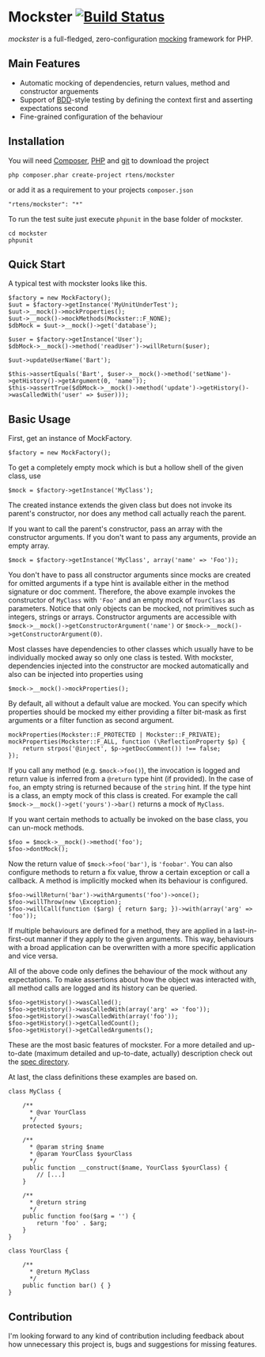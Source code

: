 # Mockster [![Build Status](https://travis-ci.org/rtens/mockster.png?branch=master)](https://travis-ci.org/rtens/mockster)

*mockster* is a full-fledged, zero-configuration [mocking] framework for PHP.

## Main Features ##

- Automatic mocking of dependencies, return values, method and constructor arguements
- Support of [BDD]-style testing by defining the context first and asserting expectations second
- Fine-grained configuration of the behaviour

[BDD]: http://de.wikipedia.org/wiki/Behavior_Driven_Development

## Installation ##

You will need [Composer], [PHP] and [git] to download the project

    php composer.phar create-project rtens/mockster

or add it as a requirement to your projects `composer.json`

    "rtens/mockster": "*"
	
To run the test suite just execute `phpunit` in the base folder of mockster.

    cd mockster
    phpunit

[mocking]: http://en.wikipedia.org/wiki/Mock_object
[Composer]: http://getcomposer.org/download/
[PHP]: http://php.net/downloads.php
[git]: http://git-scm.com/downloads

## Quick Start ##

A typical test with mockster looks like this.

	$factory = new MockFactory();
	$uut = $factory->getInstance('MyUnitUnderTest');
	$uut->__mock()->mockProperties();
	$uut->__mock()->mockMethods(Mockster::F_NONE);
	$dbMock = $uut->__mock()->get('database');
	
	$user = $factory->getInstance('User');
	$dbMock->__mock()->method('readUser')->willReturn($user);
	
	$uut->updateUserName('Bart');
	
	$this->assertEquals('Bart', $user->__mock()->method('setName')->getHistory()->getArgument(0, 'name'));
	$this->assertTrue($dbMock->__mock()->method('update')->getHistory()->wasCalledWith('user' => $user)));

## Basic Usage ##

First, get an instance of MockFactory.

	$factory = new MockFactory();
	
To get a completely empty mock which is but a hollow shell of the given class, use

	$mock = $factory->getInstance('MyClass');
	
The created instance extends the given class but does not invoke its parent's constructor, nor does any method call actually reach the parent.

If you want to call the parent's constructor, pass an array with the constructor arguments. If you don't want to pass any arguments, provide an empty array.

	$mock = $factory->getInstance('MyClass', array('name' => 'Foo'));
	
You don't have to pass all constructor arguments since mocks are created for omitted arguments if a type hint is available either in the method signature or doc comment. Therefore, the above example invokes the constructor of `MyClass` with `'Foo'` and an empty mock of `YourClass` as parameters. Notice that only objects can be mocked, not primitives such as integers, strings or arrays. Constructor arguments are accessible with `$mock->__mock()->getConstructorArgument('name')` or `$mock->__mock()->getConstructorArgument(0)`.

Most classes have dependencies to other classes which usually have to be individually mocked away so only one class is tested. With mockster, dependencies injected into the constructor are mocked automatically and also can be injected into properties using

	$mock->__mock()->mockProperties();
	
By default, all without a default value are mocked. You can specify which properties should be mocked my either providing a filter bit-mask as first arguments or a filter function as second argument.
	
	mockProperties(Mockster::F_PROTECTED | Mockster::F_PRIVATE);
	mockProperties(Mockster::F_ALL, function (\ReflectionProperty $p) {
		return strpos('@inject', $p->getDocComment()) !== false;
	});
	
If you call any method (e.g. `$mock->foo()`), the invocation is logged and return value is inferred from a `@return` type hint (if provided). In the case of `foo`, an empty string is returned because of the `string` hint. If the type hint is a class, an empty mock of this class is created. For example the call `$mock->__mock()->get('yours')->bar()` returns a mock of `MyClass`.

If you want certain methods to actually be invoked on the base class, you can un-mock methods.

	$foo = $mock->__mock()->method('foo');
	$foo->dontMock();
	
Now the return value of `$mock->foo('bar')`, is `'foobar'`. You can also configure methods to return a fix value, throw a certain exception or call a callback. A method is implicitly mocked when its behaviour is configured.

	$foo->willReturn('bar')->withArguments('foo')->once();
	$foo->willThrow(new \Exception);
	$foo->willCall(function ($arg) { return $arg; })->with(array('arg' => 'foo'));

If multiple behaviours are defined for a method, they are applied in a last-in-first-out manner if they apply to the given arguments. This way, behaviours with a broad application can be overwritten with a more specific application and vice versa.
	
All of the above code only defines the behaviour of the mock without any expectations. To make assertions about how the object was interacted with, all method calls are logged and its history can be queried.

	$foo->getHistory()->wasCalled();
	$foo->getHistory()->wasCalledWith(array('arg' => 'foo'));
	$foo->getHistory()->wasCalledWith(array('foo'));
	$foo->getHistory()->getCalledCount();
	$foo->getHistory()->getCalledArguments();

These are the most basic features of mockster. For a more detailed and up-to-date (maximum detailed and up-to-date, actually) description check out the [spec directory][spec].
	
At last, the class definitions these examples are based on.

	class MyClass {
		
		/**
		  * @var YourClass
	      */
		protected $yours;
		
		/**
		  * @param string $name
		  * @param YourClass $yourClass
		  */
		public function __construct($name, YourClass $yourClass) {
			// [...]
		}

		/**
		  * @return string
		  */
		public function foo($arg = '') {
			return 'foo' . $arg;
		}
	}

	class YourClass {

		/**
		  * @return MyClass
		  */
		public function bar() { }
	}

[spec]: https://github.com/rtens/mockster/tree/master/spec/rtens/mockster/

## Contribution ##

I'm looking forward to any kind of contribution including feedback about how unnecessary this project is, bugs and suggestions for missing features.
